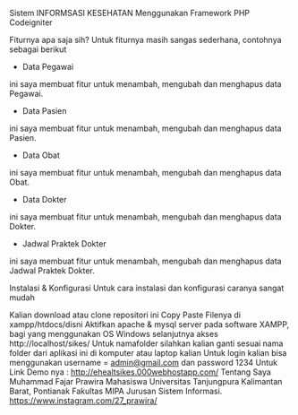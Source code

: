 Sistem INFORMSASI KESEHATAN Menggunakan Framework PHP Codeigniter

Fiturnya apa saja sih?
Untuk fiturnya masih sangas sederhana, contohnya sebagai berikut

- Data Pegawai

ini saya membuat fitur untuk menambah, mengubah dan menghapus data Pegawai.

- Data Pasien

ini saya membuat fitur untuk menambah, mengubah dan menghapus data Pasien.

- Data Obat

ini saya membuat fitur untuk menambah, mengubah dan menghapus data Obat.

- Data Dokter

ini saya membuat fitur untuk menambah, mengubah dan menghapus data Dokter.

- Jadwal Praktek Dokter

ini saya membuat fitur untuk menambah, mengubah dan menghapus data Jadwal Praktek Dokter.

Instalasi & Konfigurasi
Untuk cara instalasi dan konfigurasi caranya sangat mudah

Kalian download atau clone repositori ini
Copy Paste Filenya di xampp/htdocs/disni
Aktifkan apache & mysql server pada software XAMPP, bagi yang menggunakan OS Windows selanjutnya akses http://localhost/sikes/ 
Untuk namafolder silahkan kalian ganti sesuai nama folder dari aplikasi ini di komputer atau laptop kalian
Untuk login kalian bisa menggunakan username = admin@gmail.com dan password 1234
Untuk Link Demo nya : http://ehealtsikes.000webhostapp.com/
Tentang Saya
Muhammad Fajar Prawira Mahasiswa Universitas Tanjungpura Kalimantan Barat, Pontianak Fakultas MIPA Jurusan Sistem Informasi. https://www.instagram.com/27_prawira/
